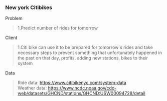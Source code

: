 ### New york Citibikes

Problem
>1.Predict number of rides for tomorrow

Client
>1.Citi bike can use it to be prepared for tomorrow`s rides
and take necessary steps to prevent something that unfortunately happened in the past on
that day, profits, adding new stations, bikes to their system

Data
>Ride data: https://www.citibikenyc.com/system-data<br>
>Weather data: https://www.ncdc.noaa.gov/cdo-web/datasets/GHCND/stations/GHCND:USW00094728/detail

